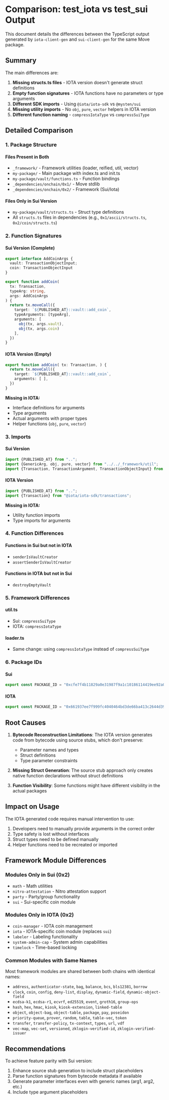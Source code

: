 # Comparison: test_iota vs test_sui Output

This document details the differences between the TypeScript output generated by `iota-client-gen` and `sui-client-gen` for the same Move package.

## Summary

The main differences are:
1. **Missing structs.ts files** - IOTA version doesn't generate struct definitions
2. **Empty function signatures** - IOTA functions have no parameters or type arguments
3. **Different SDK imports** - Using `@iota/iota-sdk` vs `@mysten/sui`
4. **Missing utility imports** - No `obj`, `pure`, `vector` helpers in IOTA version
5. **Different function naming** - `compressIotaType` vs `compressSuiType`

## Detailed Comparison

### 1. Package Structure

#### Files Present in Both
- `_framework/` - Framework utilities (loader, reified, util, vector)
- `my-package/` - Main package with index.ts and init.ts
- `my-package/vault/functions.ts` - Function bindings
- `_dependencies/onchain/0x1/` - Move stdlib
- `_dependencies/onchain/0x2/` - Framework (Sui/Iota)

#### Files Only in Sui Version
- `my-package/vault/structs.ts` - Struct type definitions
- All `structs.ts` files in dependencies (e.g., `0x1/ascii/structs.ts`, `0x2/coin/structs.ts`)

### 2. Function Signatures

#### Sui Version (Complete)
```typescript
export interface AddCoinArgs { 
  vault: TransactionObjectInput; 
  coin: TransactionObjectInput 
}

export function addCoin( 
  tx: Transaction, 
  typeArg: string, 
  args: AddCoinArgs 
) { 
  return tx.moveCall({ 
    target: `${PUBLISHED_AT}::vault::add_coin`, 
    typeArguments: [typeArg], 
    arguments: [ 
      obj(tx, args.vault), 
      obj(tx, args.coin) 
    ], 
  }) 
}
```

#### IOTA Version (Empty)
```typescript
export function addCoin( tx: Transaction, ) { 
  return tx.moveCall({ 
    target: `${PUBLISHED_AT}::vault::add_coin`, 
    arguments: [ ], 
  }) 
}
```

**Missing in IOTA:**
- Interface definitions for arguments
- Type arguments
- Actual arguments with proper types
- Helper functions (`obj`, `pure`, `vector`)

### 3. Imports

#### Sui Version
```typescript
import {PUBLISHED_AT} from "..";
import {GenericArg, obj, pure, vector} from "../../_framework/util";
import {Transaction, TransactionArgument, TransactionObjectInput} from "@mysten/sui/transactions";
```

#### IOTA Version
```typescript
import {PUBLISHED_AT} from "..";
import {Transaction} from "@iota/iota-sdk/transactions";
```

**Missing in IOTA:**
- Utility function imports
- Type imports for arguments

### 4. Function Differences

#### Functions in Sui but not in IOTA
- `senderIsVaultCreator`
- `assertSenderIsVaultCreator`

#### Functions in IOTA but not in Sui
- `destroyEmptyVault`

### 5. Framework Differences

#### util.ts
- Sui: `compressSuiType`
- IOTA: `compressIotaType`

#### loader.ts
- Same change: using `compressIotaType` instead of `compressSuiType`

### 6. Package IDs

#### Sui
```typescript
export const PACKAGE_ID = "0xcfe7f4b11829a0e31987f9a1c10186114419ee92a02dd22054894b45139b0704";
```

#### IOTA
```typescript
export const PACKAGE_ID = "0x661937ee7f999fc4040464bd3de66ba413c2644d3970b7027dece7773f2663bf";
```

## Root Causes

1. **Bytecode Reconstruction Limitations**: The IOTA version generates code from bytecode using source stubs, which don't preserve:
   - Parameter names and types
   - Struct definitions
   - Type parameter constraints

2. **Missing Struct Generation**: The source stub approach only creates native function declarations without struct definitions

3. **Function Visibility**: Some functions might have different visibility in the actual packages

## Impact on Usage

The IOTA generated code requires manual intervention to use:
1. Developers need to manually provide arguments in the correct order
2. Type safety is lost without interfaces
3. Struct types need to be defined manually
4. Helper functions need to be recreated or imported

## Framework Module Differences

### Modules Only in Sui (0x2)
- `math` - Math utilities
- `nitro-attestation` - Nitro attestation support
- `party` - Party/group functionality
- `sui` - Sui-specific coin module

### Modules Only in IOTA (0x2)
- `coin-manager` - IOTA coin management
- `iota` - IOTA-specific coin module (replaces `sui`)
- `labeler` - Labeling functionality
- `system-admin-cap` - System admin capabilities
- `timelock` - Time-based locking

### Common Modules with Same Names
Most framework modules are shared between both chains with identical names:
- `address`, `authenticator-state`, `bag`, `balance`, `bcs`, `bls12381`, `borrow`
- `clock`, `coin`, `config`, `deny-list`, `display`, `dynamic-field`, `dynamic-object-field`
- `ecdsa-k1`, `ecdsa-r1`, `ecvrf`, `ed25519`, `event`, `groth16`, `group-ops`
- `hash`, `hex`, `hmac`, `kiosk`, `kiosk-extension`, `linked-table`
- `object`, `object-bag`, `object-table`, `package`, `pay`, `poseidon`
- `priority-queue`, `prover`, `random`, `table`, `table-vec`, `token`
- `transfer`, `transfer-policy`, `tx-context`, `types`, `url`, `vdf`
- `vec-map`, `vec-set`, `versioned`, `zklogin-verified-id`, `zklogin-verified-issuer`

## Recommendations

To achieve feature parity with Sui version:
1. Enhance source stub generation to include struct placeholders
2. Parse function signatures from bytecode metadata if available
3. Generate parameter interfaces even with generic names (arg1, arg2, etc.)
4. Include type argument placeholders